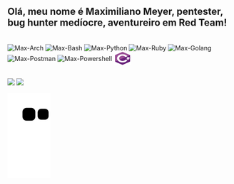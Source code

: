 ## Olá, meu nome é Maximiliano Meyer, pentester, bug hunter medíocre, aventureiro em Red Team!

<div style="display: inline_block"><br>
  
  <img align="center" alt="Max-Arch" height="30" width="40" src="https://cdn.jsdelivr.net/gh/devicons/devicon@latest/icons/archlinux/archlinux-original.svg" />
  <img align="center" alt="Max-Bash" height="30" width="40" src="https://cdn.jsdelivr.net/gh/devicons/devicon@latest/icons/bash/bash-original.svg" />
  <img align="center" alt="Max-Python" height="30" width="40" src="https://cdn.jsdelivr.net/gh/devicons/devicon@latest/icons/python/python-original-wordmark.svg">
  <img align="center" alt="Max-Ruby" height="30" width="40" src="https://cdn.jsdelivr.net/gh/devicons/devicon@latest/icons/ruby/ruby-original-wordmark.svg" />
  <img align="center" alt="Max-Golang" height="30" width="40" src="https://cdn.jsdelivr.net/gh/devicons/devicon@latest/icons/goland/goland-plain.svg" />
  <img align="center" alt="Max-Postman" height="30" width="40" src="https://cdn.jsdelivr.net/gh/devicons/devicon@latest/icons/postman/postman-original.svg" />
  <img align="center" alt="Max-Powershell" height="30" width="40" src="https://cdn.jsdelivr.net/gh/devicons/devicon@latest/icons/powershell/powershell-original.svg" />
  <img align="center" alt="Max-Csharp" height="30" width="40" src="https://raw.githubusercontent.com/devicons/devicon/master/icons/csharp/csharp-original.svg">
</div>
  
  ##
 
<div> 
  <a href = "mailto:maximilianomeyer1@gmail.com"><img src="https://img.shields.io/badge/-Gmail-%23333?style=for-the-badge&logo=gmail&logoColor=white" target="_blank"></a>
  <a href="https://www.linkedin.com/in/maximilianosmeyer/" target="_blank"><img src="https://img.shields.io/badge/-LinkedIn-%230077B5?style=for-the-badge&logo=linkedin&logoColor=white" target="_blank"></a> 
  
  ![Snake animation](https://github.com/MaximilianoMeyer/MaximilianoMeyer/blob/output/github-contribution-grid-snake.svg)
</div>
